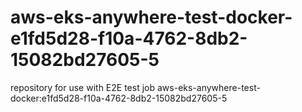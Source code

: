 # aws-eks-anywhere-test-docker-e1fd5d28-f10a-4762-8db2-15082bd27605-5
repository for use with E2E test job aws-eks-anywhere-test-docker:e1fd5d28-f10a-4762-8db2-15082bd27605-5

